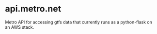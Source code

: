 # api.metro.net

Metro API for accessing gtfs data that currently runs as a python-flask on an AWS stack.
